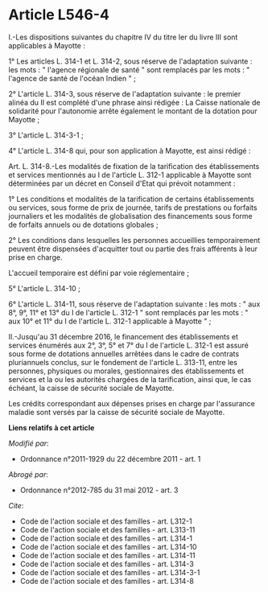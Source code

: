# Article L546-4

I.-Les dispositions suivantes du chapitre IV du titre Ier du livre III sont applicables à Mayotte : 

1° Les articles L. 314-1 et L. 314-2, sous réserve de l'adaptation suivante : les mots : " l'agence régionale de santé " sont
remplacés par les mots : " l'agence de santé de l'océan Indien " ; 

2° L'article L. 314-3, sous réserve de l'adaptation suivante : le premier alinéa du II est complété d'une phrase ainsi
rédigée : La Caisse nationale de solidarité pour l'autonomie arrête également le montant de la dotation pour Mayotte ; 

3° L'article L. 314-3-1 ; 

4° L'article L. 314-8 qui, pour son application à Mayotte, est ainsi rédigé : 

Art. L. 314-8.-Les modalités de fixation de la tarification des établissements et services mentionnés au I de l'article L.
312-1 applicable à Mayotte sont déterminées par un décret en Conseil d'Etat qui prévoit notamment : 

1° Les conditions et modalités de la tarification de certains établissements ou services, sous forme de prix de journée,
tarifs de prestations ou forfaits journaliers et les modalités de globalisation des financements sous forme de forfaits
annuels ou de dotations globales ; 

2° Les conditions dans lesquelles les personnes accueillies temporairement peuvent être dispensées d'acquitter tout ou partie
des frais afférents à leur prise en charge. 

L'accueil temporaire est défini par voie réglementaire ; 

5° L'article L. 314-10 ; 

6° L'article L. 314-11, sous réserve de l'adaptation suivante : les mots : " aux 8°, 9°, 11° et 13° du I de l'article L.
312-1 " sont remplacés par les mots : " aux 10° et 11° du I de l'article L. 312-1 applicable à Mayotte " ; 

II.-Jusqu'au 31 décembre 2016, le financement des établissements et services énumérés aux 2°, 3°, 5° et 7° du I de l'article
L. 312-1 est assuré sous forme de dotations annuelles arrêtées dans le cadre de contrats pluriannuels conclus, sur le
fondement de l'article L. 313-11, entre les personnes, physiques ou morales, gestionnaires des établissements et services et
la ou les autorités chargées de la tarification, ainsi que, le cas échéant, la caisse de sécurité sociale de Mayotte.

Les  crédits correspondant aux dépenses prises en charge par l'assurance  maladie sont versés par la caisse de sécurité
sociale de Mayotte.

**Liens relatifs à cet article**

_Modifié par_:

  - Ordonnance n°2011-1929 du 22 décembre 2011 - art. 1

_Abrogé par_:

  - Ordonnance n°2012-785 du 31 mai 2012 - art. 3

_Cite_:

  - Code de l'action sociale et des familles - art. L312-1
  - Code de l'action sociale et des familles - art. L313-11
  - Code de l'action sociale et des familles - art. L314-1
  - Code de l'action sociale et des familles - art. L314-10
  - Code de l'action sociale et des familles - art. L314-11
  - Code de l'action sociale et des familles - art. L314-3
  - Code de l'action sociale et des familles - art. L314-3-1
  - Code de l'action sociale et des familles - art. L314-8
